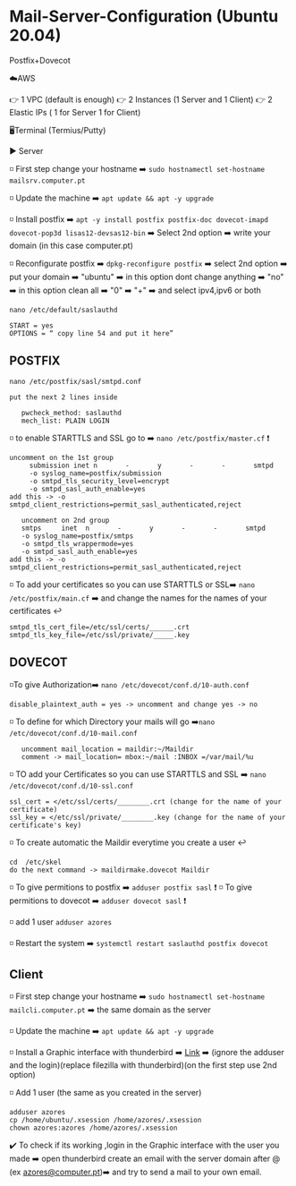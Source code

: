 # Mail-Server-Configuration (Ubuntu 20.04)
Postfix+Dovecot

☁️AWS

👉 1 VPC (default is enough)
👉 2 Instances (1 Server and 1 Client)
👉 2 Elastic IPs ( 1 for Server 1 for Client)


🖥️Terminal (Termius/Putty)

▶️ Server

◽ First step change your hostname ➡️ `sudo hostnamectl set-hostname mailsrv.computer.pt`

◽ Update the machine ➡️ `apt update && apt -y upgrade` 

◽ Install postfix ➡️ `apt -y install postfix postfix-doc dovecot-imapd dovecot-pop3d lisas12-devsas12-bin` ➡️ Select 2nd option ➡️ write your domain (in this case computer.pt)

◽ Reconfigurate postfix ➡️ `dpkg-reconfigure postfix` ➡️ select 2nd option ➡️ put your domain ➡️ "ubuntu" ➡️ in this option dont change anything ➡️ "no" ➡️ in this option clean all ➡️ "0" ➡️ "+" ➡️ and select ipv4,ipv6 or both

`nano /etc/default/saslauthd`
```
START = yes
OPTIONS = “ copy line 54 and put it here”
```

## POSTFIX

`nano /etc/postfix/sasl/smtpd.conf`

```
put the next 2 lines inside

   pwcheck_method: saslauthd
   mech_list: PLAIN LOGIN
```

◽ to enable STARTTLS and SSL go to ➡️ `nano /etc/postfix/master.cf` ❗
```
uncomment on the 1st group
     submission inet n       -       y       -       -       smtpd
     -o syslog_name=postfix/submission
     -o smtpd_tls_security_level=encrypt
     -o smtpd_sasl_auth_enable=yes
add this -> -o smtpd_client_restrictions=permit_sasl_authenticated,reject

   uncomment on 2nd group
   smtps     inet  n       -       y       -       -       smtpd
   -o syslog_name=postfix/smtps
   -o smtpd_tls_wrappermode=yes
   -o smtpd_sasl_auth_enable=yes
add this -> -o smtpd_client_restrictions=permit_sasl_authenticated,reject
```
◽ To add your certificates so you can use STARTTLS or SSL➡️ `nano /etc/postfix/main.cf` ➡️ and change the names for the names of your certificates 
                                                                                                                                                   ↩️
```
smtpd_tls_cert_file=/etc/ssl/certs/______.crt
smtpd_tls_key_file=/etc/ssl/private/_____.key
```

## DOVECOT

◽To give Authorization➡️ `nano /etc/dovecot/conf.d/10-auth.conf`
   ```
   disable_plaintext_auth = yes -> uncomment and change yes -> no
```

◽ To define for which Directory your mails will go ➡️`nano /etc/dovecot/conf.d/10-mail.conf`
```
   uncomment mail_location = maildir:~/Maildir
   comment -> mail_location= mbox:~/mail :INBOX =/var/mail/%u
```
◽ TO add your Certificates so you can use STARTTLS and SSL ➡️ `nano /etc/dovecot/conf.d/10-ssl.conf` 
```
ssl_cert = </etc/ssl/certs/________.crt (change for the name of your certificate)
ssl_key = </etc/ssl/private/________.key (change for the name of your certificate's key)
```
◽ To create automatic the Maildir everytime you create a user 
                                                               ↩️
```                                                              
cd  /etc/skel
do the next command -> maildirmake.dovecot Maildir
```

◽ To give permitions to postfix ➡️ `adduser postfix sasl` ❗
◽ To give permitions to dovecot ➡️ `adduser dovecot sasl` ❗

◽ add 1 user `adduser azores`

◽ Restart the system ➡️ `systemctl restart saslauthd postfix dovecot`

## Client

◽ First step change your hostname ➡️ `sudo hostnamectl set-hostname mailcli.computer.pt` ➡️ the same domain as the server

◽ Update the machine ➡️ `apt update && apt -y upgrade` 

◽ Install a Graphic interface with thunderbird ➡️ [Link](https://gist.github.com/jdmedeiros/32bbb759d74860d1de92c6a2c34f96f1) ➡️ (ignore the adduser and the login)(replace filezilla with thunderbird)(on the first step use 2nd option)

◽ Add 1 user (the same as you created in the server)
```
adduser azores
cp /home/ubuntu/.xsession /home/azores/.xsession
chown azores:azores /home/azores/.xsession 
```

✔️ To check if its working ,login in the Graphic interface with the user you made ➡️ open thunderbird create an email with the server domain after @ 
(ex azores@computer.pt)➡️  and try to send a mail to your own email.




